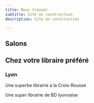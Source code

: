 ```yaml
---
title: Nous trouver
subtitle: Site en construction
description: Site en construction

---
```

## Salons

## Chez votre libraire préféré

### Lyon

<place title="à Titre d'Aile" address="23 rue des Tables Claudiennes, 69001 Lyon" website="https://www.atitredaile.fr">Une superbe librairie à la Croix-Rousse</place>

<place title="Librairie LA BD" address="50 grande rue de la Croix-Rousse, 69004 Lyon" website="https://labd.net">Une super librairie de BD lyonnaise</place>